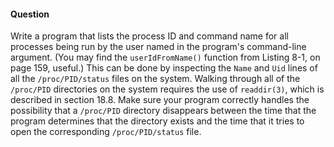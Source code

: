 #### Question

Write a program that lists the process ID and command name for all processes being
run by the user named in the program's command-line argument. (You may find the 
`userIdFromName()` function from Listing 8-1, on page 159, useful.) This can be
done by inspecting the `Name` and `Uid` lines of all the `/proc/PID/status` files
on the system. Walking through all of the `/proc/PID` directories on the system 
requires the use of `readdir(3)`, which is described in section 18.8. Make sure your
program correctly handles the possibility that a `/proc/PID` directory disappears
between the time that the program determines that the directory exists and the time
that it tries to open the corresponding `/proc/PID/status` file.
